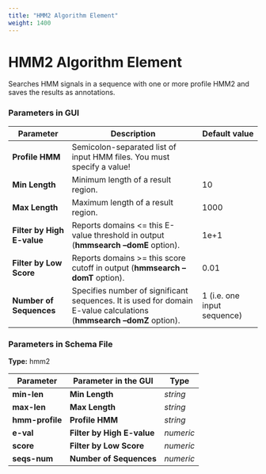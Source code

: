 ```yaml
---
title: "HMM2 Algorithm Element"
weight: 1400
---
```


# HMM2 Algorithm Element

Searches HMM signals in a sequence with one or more profile HMM2 and saves the results as annotations.

### Parameters in GUI

| Parameter                   | Description                                                                             | Default value       |
|-----------------------------|-----------------------------------------------------------------------------------------|---------------------|
| **Profile HMM**             | Semicolon-separated list of input HMM files. You must specify a value!                  |                     |
| **Min Length**              | Minimum length of a result region.                                                      | 10                  |
| **Max Length**              | Maximum length of a result region.                                                      | 1000                |
| **Filter by High E-value**  | Reports domains <= this E-value threshold in output (**hmmsearch** **–domE** option).   | 1e+1                |
| **Filter by Low Score**     | Reports domains >= this score cutoff in output (**hmmsearch** **–domT** option).        | 0.01                |
| **Number of Sequences**     | Specifies number of significant sequences. It is used for domain E-value calculations (**hmmsearch** **–domZ** option). | 1 (i.e. one input sequence) |


### Parameters in Schema File

**Type:** hmm2

| Parameter    | Parameter in the GUI  | Type    |
|--------------|-----------------------|---------|
| **min-len**  | **Min Length**        | _string_|
| **max-len**  | **Max Length**        | _string_|
| **hmm-profile** | **Profile HMM**    | _string_|
| **e-val**    | **Filter by High E-value** | _numeric_|
| **score**    | **Filter by Low Score** | _numeric_|
| **seqs-num** | **Number of Sequences** | _numeric_|